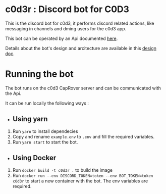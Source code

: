 # c0d3r : Discord bot for C0D3

This is the discord bot for c0d3, it performs discord related actions, like messaging in channels and dming users for the c0d3 app.

This bot can be operated by an Api documented [here](https://github.com/garageScript/c0d3r/wiki/C0D3R-Api-Documentation).

Details about the bot's design and arcitecture are available in this [design doc](https://github.com/garageScript/c0d3r/issues/3).

# Running the bot

The bot runs on the c0d3 CapRover server and can be communicated with the Api.

It can be run locally the following ways :

- ## Using yarn

1. Run `yarn` to install dependecies
2. Copy and rename `example.env` to `.env` and fill the required variables.
3. Run `yarn start` to start the bot.

- ## Using Docker

1. Run `docker build -t c0d3r .` to build the image
2. Run `docker run --env DISCORD_TOKEN=token --env BOT_TOKEN=token c0d3r` to start a new container with the bot. The env variables are required.
